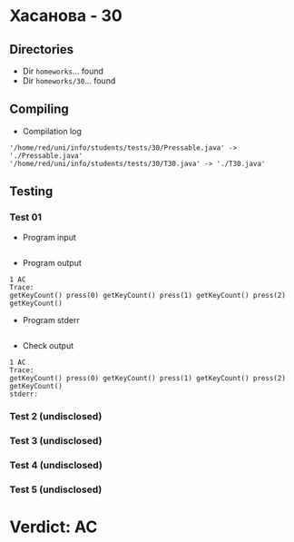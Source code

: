 # Хасанова - 30
## Directories
- Dir `homeworks`... found
- Dir `homeworks/30`... found
## Compiling
- Compilation log
```
'/home/red/uni/info/students/tests/30/Pressable.java' -> './Pressable.java'
'/home/red/uni/info/students/tests/30/T30.java' -> './T30.java'

```
## Testing
### Test 01
- Program input
```

```
- Program output
```
1 AC
Trace:
getKeyCount() press(0) getKeyCount() press(1) getKeyCount() press(2) getKeyCount() 

```
- Program stderr
```

```
- Check output
```
1 AC
Trace:
getKeyCount() press(0) getKeyCount() press(1) getKeyCount() press(2) getKeyCount() 
stderr:

```
### Test 2 (undisclosed)
### Test 3 (undisclosed)
### Test 4 (undisclosed)
### Test 5 (undisclosed)
# Verdict: AC
